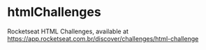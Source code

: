 # htmlChallenges
Rocketseat HTML Challenges, available at
https://app.rocketseat.com.br/discover/challenges/html-challenge
